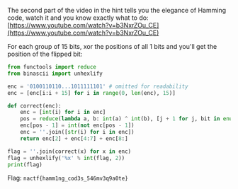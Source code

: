 The second part of the video in the hint tells you the elegance of Hamming code, watch it and you know exactly what to do: [https://www.youtube.com/watch?v=b3NxrZOu_CE](https://www.youtube.com/watch?v=b3NxrZOu_CE)

For each group of 15 bits, xor the positions of all 1 bits and you'll get the position of the flipped bit:

```python
from functools import reduce
from binascii import unhexlify

enc = '0100110110...1011111101' # omitted for readability
enc = [enc[i:i + 15] for i in range(0, len(enc), 15)]

def correct(enc):
    enc = [int(i) for i in enc]
    pos = reduce(lambda a, b: int(a) ^ int(b), [j + 1 for j, bit in enumerate(enc) if bit])
    enc[pos - 1] = int(not enc[pos - 1])
    enc = ''.join([str(i) for i in enc])
    return enc[2] + enc[4:7] + enc[8:]

flag = ''.join(correct(x) for x in enc)
flag = unhexlify('%x' % int(flag, 2))
print(flag)
```

Flag: `nactf{hamm1ng_cod3s_546mv3q9a0te}`
